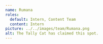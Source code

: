 ```yaml
---
name: Rumana
roles:
  default: Intern, Content Team
  content: Intern
picture: ../../images/team/Rumana.png
alt: The Tally Cat has claimed this spot.
---
```

